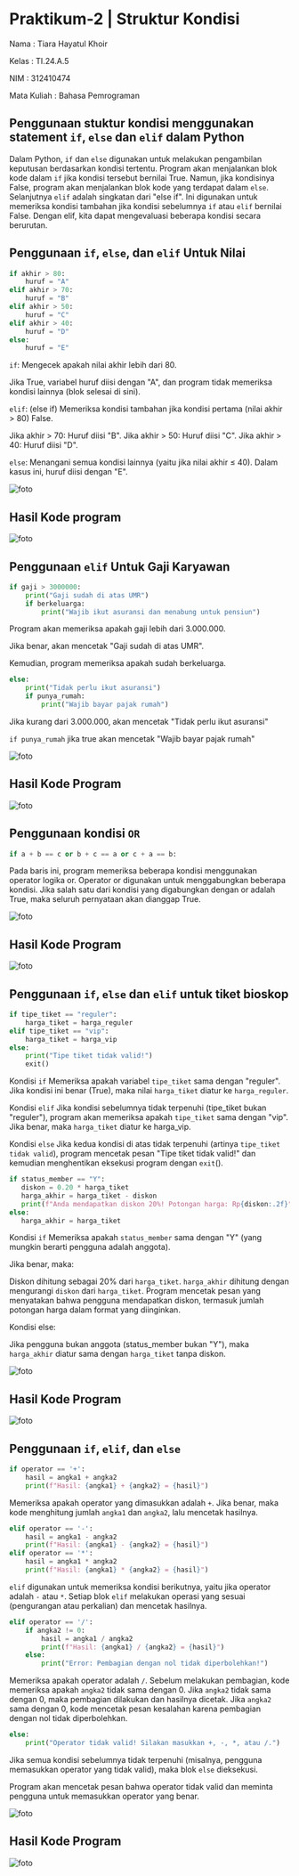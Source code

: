 # Praktikum-2 | Struktur Kondisi 

Nama : Tiara Hayatul Khoir

Kelas : TI.24.A.5

NIM : 312410474

Mata Kuliah : Bahasa Pemrograman

## Penggunaan stuktur kondisi menggunakan statement `if`, `else` dan `elif` dalam Python
Dalam Python, `if` dan `else` digunakan untuk melakukan pengambilan keputusan berdasarkan kondisi tertentu. Program akan menjalankan blok kode dalam `if` jika kondisi tersebut bernilai True. Namun, jika kondisinya False, program akan menjalankan blok kode yang terdapat dalam `else`. Selanjutnya `elif` adalah singkatan dari "else if". Ini digunakan untuk memeriksa kondisi tambahan jika kondisi sebelumnya `if` atau `elif` bernilai False. Dengan elif, kita dapat mengevaluasi beberapa kondisi secara berurutan.

## Penggunaan `if`, `else`, dan `elif` Untuk Nilai
```Python
if akhir > 80:
    huruf = "A"
elif akhir > 70:
    huruf = "B"
elif akhir > 50:
    huruf = "C"
elif akhir > 40:
    huruf = "D"
else:
    huruf = "E"
```
`if`: Mengecek apakah nilai akhir lebih dari 80.

Jika True, variabel huruf diisi dengan "A", dan program tidak memeriksa kondisi lainnya (blok selesai di sini).

`elif`: (else if) Memeriksa kondisi tambahan jika kondisi pertama (nilai akhir > 80) False.

Jika akhir > 70: Huruf diisi "B". Jika akhir > 50: Huruf diisi "C". Jika akhir > 40: Huruf diisi "D".

`else`: Menangani semua kondisi lainnya (yaitu jika nilai akhir ≤ 40). Dalam kasus ini, huruf diisi dengan "E".

![foto](https://github.com/tir890/foto/blob/755cb9a2f8fc7f875fefd558d47e191951a9f12a/Blank%20diagram%20(2).png)

## Hasil Kode program

![foto](https://github.com/tir890/foto/blob/5ebac34cd25748e5017f89f183641b77a495e9be/nilai.png)

## Penggunaan `elif` Untuk Gaji Karyawan
```Python
if gaji > 3000000:
    print("Gaji sudah di atas UMR")
    if berkeluarga:
        print("Wajib ikut asuransi dan menabung untuk pensiun")
```
Program akan memeriksa apakah gaji lebih dari 3.000.000.

Jika benar, akan mencetak "Gaji sudah di atas UMR".

Kemudian, program memeriksa apakah sudah berkeluarga.

```Python
else:
    print("Tidak perlu ikut asuransi")
    if punya_rumah:
        print("Wajib bayar pajak rumah")
```
Jika kurang dari 3.000.000, akan mencetak "Tidak perlu ikut asuransi"

`if punya_rumah` jika true akan mencetak "Wajib bayar pajak rumah"

![foto](https://github.com/tir890/foto/blob/040510722a9232213763c1e3934d2732c1ad44f1/Blank%20diagram%20(1).png)

## Hasil Kode Program
![foto](https://github.com/tir890/foto/blob/2c337f093c7404f272af9a1533ba70f7b817c777/gaji%20karyawan.png)

## Penggunaan kondisi `OR`
```Python
if a + b == c or b + c == a or c + a == b:
```
Pada baris ini, program memeriksa beberapa kondisi menggunakan operator logika or. Operator or digunakan untuk menggabungkan beberapa kondisi. Jika salah satu dari kondisi yang digabungkan dengan or adalah True, maka seluruh pernyataan akan dianggap True.

![foto](https://github.com/tir890/foto/blob/0d2b351c77b752f25056d4c8fd906d8cf0a9b4c4/Blank%20diagram%20(3).png)

## Hasil Kode Program
![foto](https://github.com/tir890/foto/blob/0d2b351c77b752f25056d4c8fd906d8cf0a9b4c4/Screenshot%202024-10-30%20231511.png)

## Penggunaan `if`, `else` dan `elif` untuk tiket bioskop
```Python
if tipe_tiket == "reguler":
    harga_tiket = harga_reguler
elif tipe_tiket == "vip":
    harga_tiket = harga_vip
else:
    print("Tipe tiket tidak valid!")
    exit()
```
Kondisi `if` Memeriksa apakah variabel `tipe_tiket` sama dengan "reguler". Jika kondisi ini benar (True), maka nilai `harga_tiket` diatur ke `harga_reguler`.

Kondisi `elif` Jika kondisi sebelumnya tidak terpenuhi (tipe_tiket bukan "reguler"), program akan memeriksa apakah `tipe_tiket` sama dengan "vip". Jika benar, maka `harga_tiket` diatur ke harga_vip.

Kondisi `else` Jika kedua kondisi di atas tidak terpenuhi (artinya `tipe_tiket tidak valid`), program mencetak pesan "Tipe tiket tidak valid!" dan kemudian menghentikan eksekusi program dengan `exit`().

```Python
if status_member == "Y":
   diskon = 0.20 * harga_tiket
   harga_akhir = harga_tiket - diskon
   print(f"Anda mendapatkan diskon 20%! Potongan harga: Rp{diskon:.2f}")
else:
   harga_akhir = harga_tiket
```
Kondisi `if` Memeriksa apakah `status_member` sama dengan "Y" (yang mungkin berarti pengguna adalah anggota).

Jika benar, maka:

Diskon dihitung sebagai 20% dari `harga_tiket`. `harga_akhir` dihitung dengan mengurangi `diskon` dari `harga_tiket`. Program mencetak pesan yang menyatakan bahwa pengguna mendapatkan diskon, termasuk jumlah potongan harga dalam format yang diinginkan.

Kondisi else:

Jika pengguna bukan anggota (status_member bukan "Y"), maka `harga_akhir` diatur sama dengan `harga_tiket` tanpa diskon.

![foto](https://github.com/tir890/foto/blob/be4012cea396c69e55735abd5bc14c64875fdbf4/Blank%20diagram%20(4).png)

## Hasil Kode Program

![foto](https://github.com/tir890/foto/blob/be4012cea396c69e55735abd5bc14c64875fdbf4/Screenshot%202024-10-30%20235607.png)

## Penggunaan `if`, `elif`, dan `else`
```Python
if operator == '+':
    hasil = angka1 + angka2
    print(f"Hasil: {angka1} + {angka2} = {hasil}")
```
Memeriksa apakah operator yang dimasukkan adalah `+`. Jika benar, maka kode menghitung jumlah `angka1` dan `angka2`, lalu mencetak hasilnya.

```Python
elif operator == '-':
    hasil = angka1 - angka2
    print(f"Hasil: {angka1} - {angka2} = {hasil}")
elif operator == '*':
    hasil = angka1 * angka2
    print(f"Hasil: {angka1} * {angka2} = {hasil}")
```
`elif` digunakan untuk memeriksa kondisi berikutnya, yaitu jika operator adalah `-` atau `*`. Setiap blok `elif` melakukan operasi yang sesuai (pengurangan atau perkalian) dan mencetak hasilnya.


```Python
elif operator == '/':
    if angka2 != 0:
        hasil = angka1 / angka2
        print(f"Hasil: {angka1} / {angka2} = {hasil}")
    else:
        print("Error: Pembagian dengan nol tidak diperbolehkan!")
```
Memeriksa apakah operator adalah `/`. Sebelum melakukan pembagian, kode memeriksa apakah `angka2` tidak sama dengan 0. Jika `angka2` tidak sama dengan 0, maka pembagian dilakukan dan hasilnya dicetak. Jika `angka2` sama dengan 0, kode mencetak pesan kesalahan karena pembagian dengan nol tidak diperbolehkan.

```Python
else:
    print("Operator tidak valid! Silakan masukkan +, -, *, atau /.")
```
Jika semua kondisi sebelumnya tidak terpenuhi (misalnya, pengguna memasukkan operator yang tidak valid), maka blok `else` dieksekusi.

Program akan mencetak pesan bahwa operator tidak valid dan meminta pengguna untuk memasukkan operator yang benar.

![foto](https://github.com/tir890/foto/blob/1720ed118f2b1f579cab7b0a6b756c7b45733848/Blank%20diagram%20(5).png)

## Hasil Kode Program

![foto](https://github.com/tir890/foto/blob/1720ed118f2b1f579cab7b0a6b756c7b45733848/Screenshot%202024-10-31%20001903.png)
